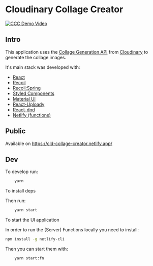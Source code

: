 # Cloudinary Collage Creator

[![CCC Demo Video](https://res.cloudinary.com/yoav-cloud/video/upload/h_600,so_10/v1674459548/collages/collage-full-flow-short.png)](https://res.cloudinary.com/yoav-cloud/video/upload/h_1200,e_accelerate:50/v1674459548/collages/collage-full-flow-short.mp4)


## Intro

This application uses the [Collage Generation API](https://cloudinary.com/documentation/image_collage_generation)
from [Cloudinary](https://cloudinary.com) to generate the collage images.

It's main stack was developed with: 

- [React](https://reactjs.org/)
- [Recoil](https://recoiljs.org/)
- [Recoil:Spring](https://github.com/yoavniran/recoil-spring)
- [Styled Components](https://styled-components.com)
- [Material UI](https://mui.com/)
- [React-Uploady](https://react-uploady.org)
- [React-dnd](react-dnd.github.io/)
- [Netlify (functions)](https://www.netlify.com/)

## Public

Available on https://cld-collage-creator.netlify.app/

## Dev

To develop run:

```bash
    yarn
```

To install deps

Then run:

```bash
    yarn start
```

To start the UI application

In order to run the (Server) Functions locally you need to install:

```bash
npm install -g netlify-cli
```

Then you can start them with: 

```bash
    yarn start:fn
```

